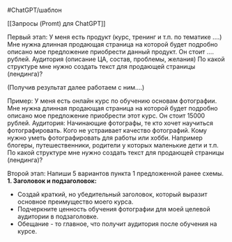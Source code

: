 #ChatGPT/шаблон 

[[Запросы (Promt) для ChatGPT]]

Первый этап:
У меня есть продукт (курс, тренинг и т.п. по тематике ....) Мне нужна длинная продающая страница на которой будет подробно описано мое предложение приобрести данный продукт. Он стоит .... рублей.
Аудитория (описание ЦА, состав, проблемы, желания)
По какой структуре мне нужно создать текст для продающей страницы (лендинга)?

(Получив результат далее работаем с ним....)

Пример:
У меня есть онлайн курс по обучению основам фотографии. Мне нужна длинная продающая страница на которой будет подробно описано мое предложение приобрести этот курс. Он стоит 15000 рублей.
Аудитория: Начинающие фотографы, те кто хочет научиться фотографировать. Кого не устраивает качество фотографий. Кому нужно уметь фотографировать для работы или хобби. Например блогеры, путешественники, родители у которых маленькие дети и т.п.
По какой структуре мне нужно создать текст для продающей страницы (лендинга)?


Второй этап:
Напиши 5 вариантов пункта 1 предложенной ранее схемы.  
**1. Заголовок и подзаголовок:**

- Создай краткий, но убедительный заголовок, который выразит основное преимущество моего курса.
- Подчеркните ценность обучения фотографии для моей целевой аудитории в подзаголовке.
- Обещание - то главное, что получит аудитория после обучения на курсе.


